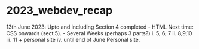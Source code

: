 # 2023_webdev_recap

13th June 2023: Upto and including Section 4 completed - HTML
Next time: CSS onwards (sect.5). - Several Weeks (perhaps 3 parts?)
  i. 5, 6, 7
  ii. 8,9,10
  iii. 11 + personal site
  iv. until end of June Personal site.

